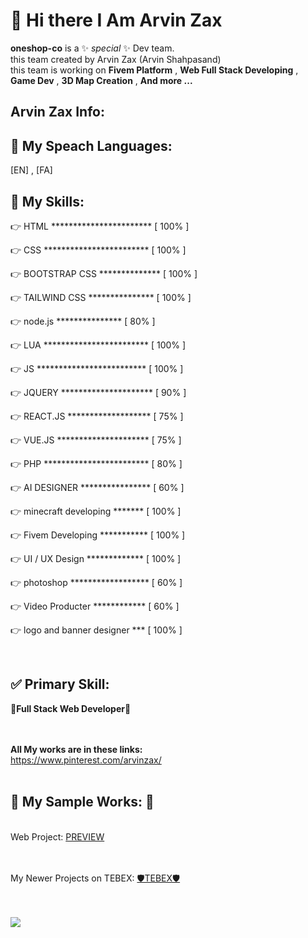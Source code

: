 <h1>👋 Hi there I Am Arvin Zax</h1>

**oneshop-co** is a ✨ _special_ ✨ Dev team.<br>
this team created by Arvin Zax (Arvin Shahpasand)<br>
this team is working on **Fivem Platform** , **Web Full Stack Developing** , **Game Dev** , **3D Map Creation** , **And more ...**

<h2>Arvin Zax Info:</h2>

<h2>📢 My Speach Languages:</h2>
[EN] , [FA]

<h2>💎 My Skills:</h2>
<p>👉 HTML *********************** [ 100% ]</p>
<p>👉 CSS ************************ [ 100% ]</p>
<p>👉 BOOTSTRAP CSS ************** [ 100% ]</p>
<p>👉 TAILWIND CSS *************** [ 100% ]</p>
<p>👉 node.js *************** [ 80% ]</p>
<p>👉 LUA ************************ [ 100% ]</p>
<p>👉 JS ************************* [ 100% ]</p>
<p>👉 JQUERY ********************* [ 90% ]</p>
<p>👉 REACT.JS ******************* [ 75% ]</p>
<p>👉 VUE.JS ********************* [ 75% ]</p>
<p>👉 PHP ************************ [ 80% ]</p>
<p>👉 AI DESIGNER **************** [ 60% ]</p>
<p>👉 minecraft developing ******* [ 100% ]</p>
<p>👉 Fivem Developing *********** [ 100% ]</p>
<p>👉 UI / UX Design ************* [ 100% ]</p>
<p>👉 photoshop ****************** [ 60% ]</p>
<p>👉 Video Producter ************ [ 60% ]</p>
<p>👉 logo and banner designer *** [ 100% ]</p>
<br>
<h2>✅ Primary Skill:</h2>

**🎈Full Stack Web Developer🎈**

<br><br>
**All My works are in these links:**
<br>https://www.pinterest.com/arvinzax/
<br><br>

<h2>💢 My Sample Works: 💢</h2>
<br>Web Project: <a target="_blank" href="https://www.pinterest.com/arvinzax/_created/">PREVIEW </a>

<br><br>My Newer Projects on TEBEX: <a target="_blank" href="https://oneshop.tebex.io/">🛡TEBEX🛡</a>

<br><br>
<a href="https://visitcount.itsvg.in">
  <img src="https://visitcount.itsvg.in/api?id=oneshop-co&label=Profile%20Views&color=2&icon=0&pretty=false" />
</a>
